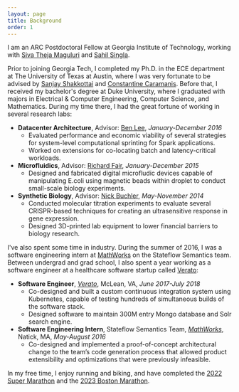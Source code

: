 ```yaml
---
layout: page
title: Background
order: 1
---
```


I am an ARC Postdoctoral Fellow at Georgia Institute of Technology, working with [Siva Theja Maguluri](https://sites.google.com/site/sivatheja/home) and [Sahil Singla](https://faculty.cc.gatech.edu/~ssingla7/).

Prior to joining Georgia Tech, I completed my Ph.D. in the ECE department at The University of Texas at Austin, where I was very fortunate to be advised by [Sanjay Shakkottai](https://sites.google.com/view/sanjay-shakkottai/) and [Constantine Caramanis](https://caramanis.github.io/).
Before that, I received my bachelor's degree at Duke University, where I graduated with majors in Electrical & Computer Engineering, Computer Science, and Mathematics. During my time there, I had the great fortune of working in several research labs:
- **Datacenter Architecture**, Advisor: [Ben Lee](https://www.seas.upenn.edu/~leebcc/index.html), *January-December 2016*
    - Evaluated performance and economic viability of several strategies for system-level computational sprinting for Spark applications. 
    - Worked on extensions for co-locating batch and latency-critical workloads.
- **Microfluidics**, Advisor: [Richard
  Fair](http://microfluidics.ee.duke.edu/), *January-December 2015*
    - Designed and fabricated digital microfludic devices capable of manipulating E.coli using magnetic beads within droplet to conduct small-scale biology experiments.
- **Synthetic Biology**, Advisor: [Nick Buchler](https://buchlerlab.wordpress.ncsu.edu), *May-November 2014*
    - Conducted molecular titration experiments to evaluate several CRISPR-based techniques for creating an ultrasensitive response in gene expression.
    - Designed 3D-printed lab equipment to lower financial barriers to biology research.


<!--more-->

I've also spent some time in industry. During the summer of 2016, I was a software engineering intern at [MathWorks](https://www.mathworks.com) on the Stateflow Semantics team. Between undergrad and grad school, I also spent a year working as a software engineer at a healthcare software startup called [Verato](https://verato.com/):

- **Software Engineer**, *[Verato](https://verato.com/)*, McLean, VA, *June 2017-July 2018*
    - Co-designed and built a custom continuous integration system using Kubernetes, capable of testing hundreds of simultaneous builds of the software stack.
    - Designed software to maintain 300M entry Mongo database and Solr search engine.
- **Software Engineering Intern**, Stateflow Semantics Team, *[MathWorks](https://www.mathworks.com/)*,
  Natick, MA, *May-August 2016*
    - Co-designed and implemented a proof-of-concept architectural change to the team’s code generation process that allowed product extensibility and optimizations that were previously infeasible.

In my free time, I enjoy running and biking, and have completed the <a href="https://runsuperseries.com/supermarathon">2022 Super
Marathon</a> and the <a href="https://www.baa.org/races/boston-marathon">2023 Boston
Marathon</a>.
